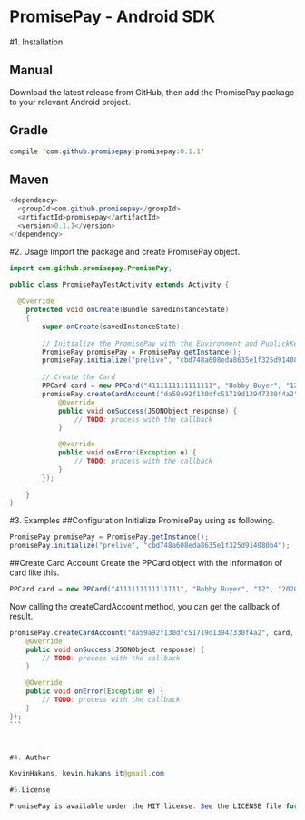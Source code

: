 # PromisePay - Android SDK

#1. Installation

## Manual

Download the latest release from GitHub, then add the PromisePay package to your relevant Android project.

## Gradle

```Java
compile 'com.github.promisepay:promisepay:0.1.1'
```
## Maven

```Java
<dependency>
  <groupId>com.github.promisepay</groupId>
  <artifactId>promisepay</artifactId>
  <version>0.1.1</version>
</dependency>
```


#2. Usage
Import the package and create PromisePay object.
```Java
import com.github.promisepay.PromisePay;

public class PromisePayTestActivity extends Activity {
  
  @Override
    protected void onCreate(Bundle savedInstanceState)
    {
        super.onCreate(savedInstanceState);
        
        // Initialize the PromisePay with the Environment and PublickKey
        PromisePay promisePay = PromisePay.getInstance();
        promisePay.initialize("prelive", "cbd748a608eda8635e1f325d914080b4");
        
        // Create the Card
        PPCard card = new PPCard("4111111111111111", "Bobby Buyer", "12", "2020", "123");
        promisePay.createCardAccount("da59a92f130dfc51719d13947330f4a2", card, new PromisePay.OnPromiseRequestListener() {
            @Override
            public void onSuccess(JSONObject response) {
                // TODO: process with the callback
            }

            @Override
            public void onError(Exception e) {
                // TODO: process with the callback
            }
        });
        
    }
}

```
#3. Examples
##Configuration
Initialize PromisePay using as following.
```Java
PromisePay promisePay = PromisePay.getInstance();
promisePay.initialize("prelive", "cbd748a608eda8635e1f325d914080b4");
```


##Create Card Account
Create the PPCard object with the information of card like this.
```Java
PPCard card = new PPCard("4111111111111111", "Bobby Buyer", "12", "2020", "123");
```

Now calling the createCardAccount method, you can get the callback of result.
````Java
promisePay.createCardAccount("da59a92f130dfc51719d13947330f4a2", card, new PromisePay.OnPromiseRequestListener() {
    @Override
    public void onSuccess(JSONObject response) {
        // TODO: process with the callback
    }

    @Override
    public void onError(Exception e) {
        // TODO: process with the callback
    }
});
```



#4. Author

KevinHakans, kevin.hakans.it@gmail.com

#5.License

PromisePay is available under the MIT license. See the LICENSE file for more info.

